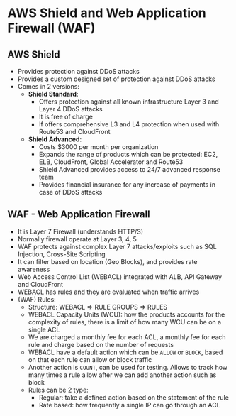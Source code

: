 # AWS Shield and Web Application Firewall (WAF)

## AWS Shield

- Provides protection against DDoS attacks
- Provides a custom designed set of protection against DDoS attacks
- Comes in 2 versions:
    - **Shield Standard**:
        - Offers protection against all known infrastructure Layer 3 and Layer 4 DDoS attacks
        - It is free of charge
        - If offers comprehensive L3 and L4 protection when used with Route53 and CloudFront
    - **Shield Advanced**:
        - Costs $3000 per month per organization
        - Expands the range of products which can be protected: EC2, ELB, CloudFront, Global Accelerator and Route53
        - Shield Advanced provides access to 24/7 advanced response team
        - Provides financial insurance for any increase of payments in case of DDoS attacks

## WAF - Web Application Firewall

- It is Layer 7 Firewall (understands HTTP/S)
- Normally firewall operate at Layer 3, 4, 5
- WAF protects against complex Layer 7 attacks/exploits such as SQL Injection, Cross-Site Scripting
- It can filter based on location (Geo Blocks), and provides rate awareness
- Web Access Control List (WEBACL) integrated with ALB, API Gateway and CloudFront
- WEBACL has rules and they are evaluated when traffic arrives
- (WAF) Rules:
    - Structure: WEBACL => RULE GROUPS => RULES
    - WEBACL Capacity Units (WCU): how the products accounts for the complexity of rules, there is a limit of how many WCU can be on a single ACL
    - We are charged a monthly fee for each ACL, a monthly fee for each rule and charge based on the number of requests
    - WEBACL have a default action which can be `ALLOW` or `BLOCK`, based on that each rule can allow or block traffic
    - Another action is `COUNT`, can be used for testing. Allows to track how many times a rule allow after we can add another action such as block
    - Rules can be 2 type:
        - Regular: take a defined action based on the statement of the rule
        - Rate based: how frequently a single IP can go through an ACL